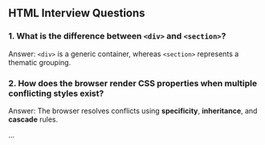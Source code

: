 ## HTML Interview Questions

### 1. What is the difference between `<div>` and `<section>`?
Answer: `<div>` is a generic container, whereas `<section>` represents a thematic grouping.

### 2. How does the browser render CSS properties when multiple conflicting styles exist?
Answer: The browser resolves conflicts using **specificity**, **inheritance**, and **cascade** rules.

...